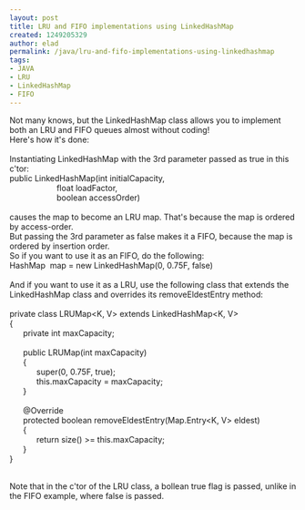```yaml
---
layout: post
title: LRU and FIFO implementations using LinkedHashMap
created: 1249205329
author: elad
permalink: /java/lru-and-fifo-implementations-using-linkedhashmap
tags:
- JAVA
- LRU
- LinkedHashMap
- FIFO
---
```

<p>Not many knows, but the LinkedHashMap class allows you to implement both an LRU and FIFO queues almost without coding! <br />
Here's how it's done:<br />
&nbsp;<br />
Instantiating LinkedHashMap with the 3rd parameter passed as true in this c'tor:<br />
public LinkedHashMap(int initialCapacity,<br />
&nbsp;&nbsp;&nbsp;&nbsp;&nbsp;&nbsp;&nbsp;&nbsp;&nbsp;&nbsp;&nbsp;&nbsp;&nbsp;&nbsp;&nbsp;&nbsp;&nbsp;&nbsp;&nbsp;&nbsp; float loadFactor,<br />
&nbsp;&nbsp;&nbsp;&nbsp;&nbsp;&nbsp;&nbsp;&nbsp;&nbsp;&nbsp;&nbsp;&nbsp;&nbsp;&nbsp;&nbsp;&nbsp;&nbsp;&nbsp;&nbsp;&nbsp; boolean accessOrder)<br />
<br />
causes the map to become an LRU map. That's because the map is ordered by access-order.<br />
But passing the 3rd parameter as false makes it a FIFO, because the map is ordered by insertion order.<br />
So if you want to use it as an FIFO, do the following:<br />
HashMap&nbsp; map = new LinkedHashMap(0, 0.75F, false)<br />
<br />
And if you want to use it as a LRU, use the following class that extends the LinkedHashMap class and overrides its removeEldestEntry method:<br />
&nbsp; <br />
private class LRUMap&lt;K, V&gt; extends LinkedHashMap&lt;K, V&gt;<br />
{<br />
&nbsp;&nbsp;&nbsp;&nbsp;&nbsp; private int maxCapacity;<br />
<br />
&nbsp;&nbsp;&nbsp;&nbsp;&nbsp; public LRUMap(int maxCapacity)<br />
&nbsp;&nbsp;&nbsp;&nbsp;&nbsp; {<br />
&nbsp;&nbsp;&nbsp;&nbsp;&nbsp;&nbsp;&nbsp;&nbsp;&nbsp;&nbsp;&nbsp; super(0, 0.75F, true);<br />
&nbsp;&nbsp;&nbsp;&nbsp;&nbsp;&nbsp;&nbsp;&nbsp;&nbsp;&nbsp;&nbsp; this.maxCapacity = maxCapacity;<br />
&nbsp;&nbsp;&nbsp;&nbsp;&nbsp; }<br />
<br />
&nbsp;&nbsp;&nbsp;&nbsp;&nbsp; @Override<br />
&nbsp;&nbsp;&nbsp;&nbsp;&nbsp; protected boolean removeEldestEntry(Map.Entry&lt;K, V&gt; eldest)<br />
&nbsp;&nbsp;&nbsp;&nbsp;&nbsp; {<br />
&nbsp;&nbsp;&nbsp;&nbsp;&nbsp;&nbsp;&nbsp;&nbsp;&nbsp;&nbsp;&nbsp; return size() &gt;= this.maxCapacity;<br />
&nbsp;&nbsp;&nbsp;&nbsp;&nbsp; }<br />
}</p>
<p><br />
Note that in the c'tor of the LRU class, a bollean true flag is passed, unlike in the FIFO example, where false is passed.</p>
